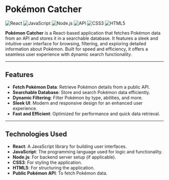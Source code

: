 # Pokémon Catcher

![React](https://img.shields.io/badge/React-20232A?style=for-the-badge&logo=react&logoColor=61DAFB)
![JavaScript](https://img.shields.io/badge/JavaScript-F7DF1E?style=for-the-badge&logo=javascript&logoColor=black)
![Node.js](https://img.shields.io/badge/Node.js-339933?style=for-the-badge&logo=nodedotjs&logoColor=white)
![API](https://img.shields.io/badge/API-FF6C37?style=for-the-badge&logo=swagger&logoColor=white)
![CSS3](https://img.shields.io/badge/CSS3-1572B6?style=for-the-badge&logo=css3&logoColor=white)
![HTML5](https://img.shields.io/badge/HTML5-E34F26?style=for-the-badge&logo=html5&logoColor=white)

**Pokémon Catcher** is a React-based application that fetches Pokémon data from an API and stores it in a searchable database. It features a sleek and intuitive user interface for browsing, filtering, and exploring detailed information about Pokémon. Built for speed and efficiency, it offers a seamless user experience with dynamic search functionality.

---

## Features

- **Fetch Pokémon Data**: Retrieve Pokémon details from a public API.
- **Searchable Database**: Store and search Pokémon data efficiently.
- **Dynamic Filtering**: Filter Pokémon by type, abilities, and more.
- **Sleek UI**: Modern and responsive design for an enhanced user experience.
- **Fast and Efficient**: Optimized for performance and quick data retrieval.

---

## Technologies Used

- **React**: A JavaScript library for building user interfaces.
- **JavaScript**: The programming language used for logic and functionality.
- **Node.js**: For backend server setup (if applicable).
- **CSS3**: For styling the application.
- **HTML5**: For structuring the application.
- **Public Pokémon API**: To fetch Pokémon data.
